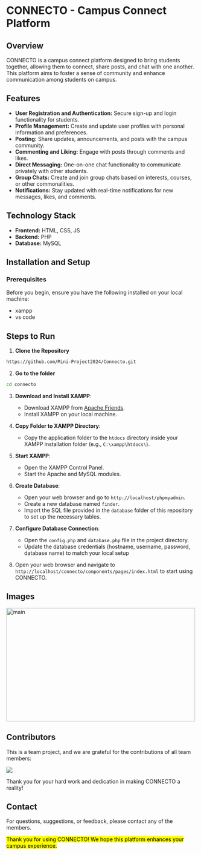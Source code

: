 
# CONNECTO - Campus Connect Platform

## Overview
CONNECTO is a campus connect platform designed to bring students together, allowing them to connect, share posts, and chat with one another. This platform aims to foster a sense of community and enhance communication among students on campus.

## Features
+ <b>User Registration and Authentication:</b> Secure sign-up and login functionality for students.
+ <b>Profile Management:</b> Create and update user profiles with personal information and preferences.
+ <b>Posting:</b> Share updates, announcements, and posts with the campus community.
+ <b>Commenting and Liking:</b> Engage with posts through comments and likes.
+ <b>Direct Messaging:</b> One-on-one chat functionality to communicate privately with other students.
+ <b>Group Chats:</b> Create and join group chats based on interests, courses, or other commonalities.
+ <b>Notifications:</b> Stay updated with real-time notifications for new messages, likes, and comments.

## Technology Stack
+ <b>Frontend:</b> HTML, CSS, JS
+ <b>Backend:</b> PHP
+ <b>Database:</b> MySQL

## Installation and Setup
### Prerequisites
Before you begin, ensure you have the following installed on your local machine:

+ xampp
+ vs code

## Steps to Run
1. **Clone the Repository**
```bash
https://github.com/Mini-Project2024/Connecto.git
```

2. **Go to the folder**
```bash 
cd connecto
```

3. **Download and Install XAMPP**:
   - Download XAMPP from [Apache Friends](https://www.apachefriends.org/index.html).
   - Install XAMPP on your local machine.

4. **Copy Folder to XAMPP Directory**:
   - Copy the application folder to the `htdocs` directory inside your XAMPP installation folder (e.g., `C:\xampp\htdocs\`).

5. **Start XAMPP**:
   - Open the XAMPP Control Panel.
   - Start the Apache and MySQL modules.

6. **Create Database**:
   - Open your web browser and go to `http://localhost/phpmyadmin`.
   - Create a new database named `finder`.
   - Import the SQL file provided in the `database` folder of this repository to set up the necessary tables.

7. **Configure Database Connection**:
   - Open the `config.php` and `database.php` file in the project directory.
   - Update the database credentials (hostname, username, password, database name) to match your local setup

8. Open your web browser and navigate to `http://localhost/connecto/components/pages/index.html` to start using CONNECTO.

## Images

<img src="https://i.ibb.co/h8M2RPv/image.png" alt="main" border="0" style="width:500px; height:300px" />

## Contributors

This is a team project, and we are grateful for the contributions of all team members:

<a href="https://github.com/Mini-Project2024/Connecto/graphs/contributors">
  <img src="https://contrib.rocks/image?repo=Mini-Project2024/Connecto&nocache=1" />
</a>



Thank you for your hard work and dedication in making CONNECTO a reality!

## Contact

For questions, suggestions, or feedback, please contact any of the members.

<mark>Thank you for using CONNECTO! We hope this platform enhances your campus experience.</mark>
